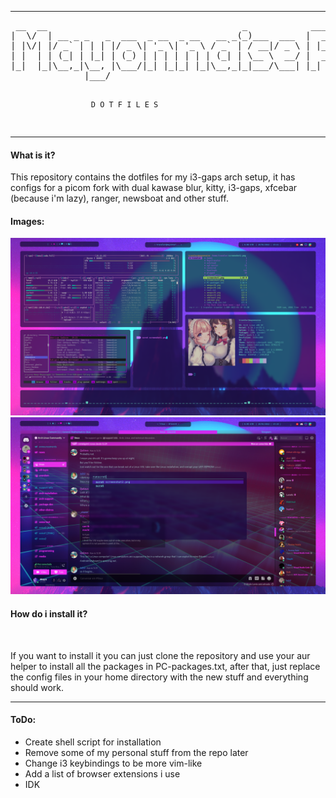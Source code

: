 <hr>
<pre> __  __                                     _            ____   ____ 
|  \/  | __ _ _   _  ___  _ __  _ __   __ _(_)___  ___  |  _ \ / ___|
| |\/| |/ _` | | | |/ _ \| '_ \| '_ \ / _` | / __|/ _ \ | |_) | |    
| |  | | (_| | |_| | (_) | | | | | | | (_| | \__ \  __/ |  __/| |___ 
|_|  |_|\__,_|\__, |\___/|_| |_|_| |_|\__,_|_|___/\___| |_|    \____|
              |___/                                                   
                      
                      D O T F I L E S
</pre>
<hr>
<h4> What is it? </h4>
<p> This repository contains the dotfiles for my i3-gaps arch setup, it has configs for a picom fork with dual kawase blur, kitty, i3-gaps, xfcebar (because i'm lazy), ranger, newsboat and other stuff.</p>

<h4> Images: </h4>
<img src="screenshot1.png">
<img src="screenshot2.png"> 
<br>
<h4>How do i install it?</h4>
<br>
<p>If you want to install it you can just clone the repository and use your aur helper to install all the packages in PC-packages.txt, after that, just replace the config files in your home directory with the new stuff and everything should work.</p>
<hr>
<h4> ToDo:</h4>
<ul>
  <li>Create shell script for installation</li>
  <li>Remove some of my personal stuff from the repo later</li>
  <li>Change i3 keybindings to be more vim-like</li>
  <li>Add a list of browser extensions i use</li>
  <li>IDK</li>
</ul>

